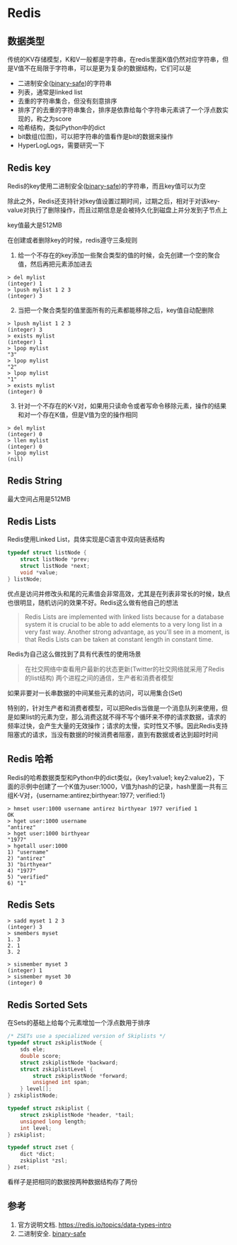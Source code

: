 # Redis

## 数据类型

传统的KV存储模型，K和V一般都是字符串，在redis里面K值仍然对应字符串，但是V值不在局限于字符串，可以是更为复杂的数据结构，它们可以是

* 二进制安全([binary-safe](https://en.wikipedia.org/wiki/Binary-safe))的字符串
* 列表，通常是linked list
* 去重的字符串集合，但没有刻意排序
* 排序了的去重的字符串集合，排序是依靠给每个字符串元素讲了一个浮点数实现的，称之为score
* 哈希结构，类似Python中的dict
* bit数组(位图)，可以把字符串的值看作是bit的数据来操作
* HyperLogLogs，需要研究一下

## Redis key

Redis的key使用二进制安全([binary-safe](https://en.wikipedia.org/wiki/Binary-safe))的字符串，而且key值可以为空

除此之外，Redis还支持针对key值设置过期时间，过期之后，相对于对该key-value对执行了删除操作，而且过期信息是会被持久化到磁盘上并分发到子节点上

key值最大是512MB

在创建或者删除key的时候，redis遵守三条规则

1. 给一个不存在的key添加一些聚合类型的值的时候，会先创建一个空的聚合值，然后再把元素添加进去

```
> del mylist
(integer) 1
> lpush mylist 1 2 3
(integer) 3
```

2. 当把一个聚合类型的值里面所有的元素都能移除之后，key值自动配删除

```
> lpush mylist 1 2 3
(integer) 3
> exists mylist
(integer) 1
> lpop mylist
"3"
> lpop mylist
"2"
> lpop mylist
"1"
> exists mylist
(integer) 0
```

3. 针对一个不存在的K-V对，如果用只读命令或者写命令移除元素，操作的结果和对一个存在K值，但是V值为空的操作相同

```
> del mylist
(integer) 0
> llen mylist
(integer) 0
> lpop mylist
(nil)
```

## Redis String

最大空间占用是512MB

## Redis Lists

Redis使用Linked List，具体实现是C语言中双向链表结构

```C
typedef struct listNode {
    struct listNode *prev;
    struct listNode *next;
    void *value;
} listNode;
```

优点是访问并修改头和尾的元素值会非常高效，尤其是在列表非常长的时候，缺点也很明显，随机访问的效果不好。Redis这么做有他自己的想法

> Redis Lists are implemented with linked lists because for a database system it is crucial to be able to add elements to a very long list in a very fast way. Another strong advantage, as you'll see in a moment, is that Redis Lists can be taken at constant length in constant time.

Redis为自己这么做找到了具有代表性的使用场景

> 在社交网络中查看用户最新的状态更新(Twitter的社交网络就采用了Redis的list结构)
> 两个进程之间的通信，生产者和消费者模型

如果非要对一长串数据的中间某些元素的访问，可以用集合(Set)

特别的，针对生产者和消费者模型，可以把Redis当做是一个消息队列来使用，但是如果list的元素为空，那么消费这就不得不写个循环来不停的请求数据，请求的频率过快，会产生大量的无效操作；请求的太慢，实时性又不够。因此Redis支持阻塞式的请求，当没有数据的时候消费者阻塞，直到有数据或者达到超时时间

## Redis 哈希

Redis的哈希数据类型和Python中的dict类似，{key1:value1; key2:value2}，下面的示例中创建了一个K值为user:1000，V值为hash的记录，hash里面一共有三组K-V对，{username:antirez;birthyear:1977; verified:1}

```
> hmset user:1000 username antirez birthyear 1977 verified 1
OK
> hget user:1000 username
"antirez"
> hget user:1000 birthyear
"1977"
> hgetall user:1000
1) "username"
2) "antirez"
3) "birthyear"
4) "1977"
5) "verified"
6) "1"
```

## Redis Sets

```
> sadd myset 1 2 3
(integer) 3
> smembers myset
1. 3
2. 1
3. 2

> sismember myset 3
(integer) 1
> sismember myset 30
(integer) 0
```

## Redis Sorted Sets

在Sets的基础上给每个元素增加一个浮点数用于排序

```C
/* ZSETs use a specialized version of Skiplists */
typedef struct zskiplistNode {
    sds ele;
    double score;
    struct zskiplistNode *backward;
    struct zskiplistLevel {
        struct zskiplistNode *forward;
        unsigned int span;
    } level[];
} zskiplistNode;

typedef struct zskiplist {
    struct zskiplistNode *header, *tail;
    unsigned long length;
    int level;
} zskiplist;

typedef struct zset {
    dict *dict;
    zskiplist *zsl;
} zset;
```

看样子是把相同的数据按两种数据结构存了两份



## 参考

1. 官方说明文档. https://redis.io/topics/data-types-intro
2. 二进制安全. [binary-safe](https://en.wikipedia.org/wiki/Binary-safe)
